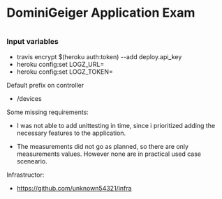 <h1>DominiGeiger Application Exam<h1>


**<h3>Input variables</h3>**
- travis encrypt $(heroku auth:token) --add deploy.api_key
- heroku config:set LOGZ_URL=<insert url>
- heroku config:set LOGZ_TOKEN=<token>

Default prefix on controller
- /devices


Some missing requirements: 
- I was not able to add unittesting in time, since i prioritized adding the necessary features to
the application.

- The measurements did not go as planned, so there are only measurements values. However 
none are in practical used case sceneario. 

Infrastructor: 
- https://github.com/unknown54321/infra
